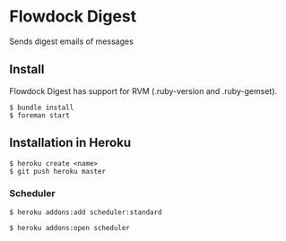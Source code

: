 # Flowdock Digest

Sends digest emails of messages

## Install

Flowdock Digest has support for RVM (.ruby-version and .ruby-gemset).

    $ bundle install
    $ foreman start

## Installation in Heroku

    $ heroku create <name>
    $ git push heroku master

### Scheduler

    $ heroku addons:add scheduler:standard

    $ heroku addons:open scheduler

